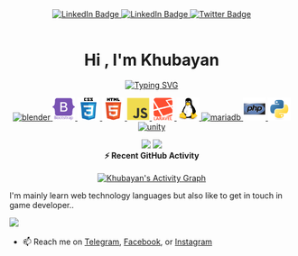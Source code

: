 



<div id="badges" align="center">
  <a href="your-linkedin-URL">
    <img src="https://img.shields.io/badge/LinkedIn-blue?style=for-the-badge&logo=linkedin&logoColor=white" alt="LinkedIn Badge"/>
  </a>
  <a href="your-youtube-URL">
    <img src="https://img.shields.io/badge/Instagram-ff69b4?style=for-the-badge&logo=linkedin&logoColor=white" alt="LinkedIn Badge"/>
  </a>
  <a href="your-twitter-URL">
    <img src="https://img.shields.io/badge/Twitter-blue?style=for-the-badge&logo=twitter&logoColor=white" alt="Twitter Badge"/>
  </a>
  <br/>
  <img src="https://komarev.com/ghpvc/?username=Khubaya&style=flat-square&color=blue" alt=""/>
  <img src="https://img.shields.io/github/followers/Khubayan?label=Follow&style=social" alt=""/>
  <h1>
    Hi , I'm Khubayan
  </h1>
  <p>
    <a href="https://git.io/typing-svg"><img src="https://readme-typing-svg.demolab.com?font=Fira+Code&size=18&color=5BCDFF&center=true&multiline=true&width=435&lines=Self+Taught+Junior+Programmer;Learner+and+Explorer;Weeb+and+Game" alt="Typing SVG" />       </a>
   
<p> <a href="https://www.blender.org/" target="_blank" rel="noreferrer"> <img src="https://download.blender.org/branding/community/blender_community_badge_white.svg" alt="blender" width="40" height="40"/> </a> <a href="https://getbootstrap.com" target="_blank" rel="noreferrer"> <img src="https://raw.githubusercontent.com/devicons/devicon/master/icons/bootstrap/bootstrap-plain-wordmark.svg" alt="bootstrap" width="40" height="40"/> </a> <a href="https://www.w3schools.com/css/" target="_blank" rel="noreferrer"> <img src="https://raw.githubusercontent.com/devicons/devicon/master/icons/css3/css3-original-wordmark.svg" alt="css3" width="40" height="40"/> </a> <a href="https://www.w3.org/html/" target="_blank" rel="noreferrer"> <img src="https://raw.githubusercontent.com/devicons/devicon/master/icons/html5/html5-original-wordmark.svg" alt="html5" width="40" height="40"/> </a> <a href="https://developer.mozilla.org/en-US/docs/Web/JavaScript" target="_blank" rel="noreferrer"> <img src="https://raw.githubusercontent.com/devicons/devicon/master/icons/javascript/javascript-original.svg" alt="javascript" width="40" height="40"/> </a> <a href="https://laravel.com/" target="_blank" rel="noreferrer"> <img src="https://raw.githubusercontent.com/devicons/devicon/master/icons/laravel/laravel-plain-wordmark.svg" alt="laravel" width="40" height="40"/> </a> <a href="https://www.linux.org/" target="_blank" rel="noreferrer"> <img src="https://raw.githubusercontent.com/devicons/devicon/master/icons/linux/linux-original.svg" alt="linux" width="40" height="40"/> </a> <a href="https://mariadb.org/" target="_blank" rel="noreferrer"> <img src="https://www.vectorlogo.zone/logos/mariadb/mariadb-icon.svg" alt="mariadb" width="40" height="40"/> </a> <a href="https://www.php.net" target="_blank" rel="noreferrer"> <img src="https://raw.githubusercontent.com/devicons/devicon/master/icons/php/php-original.svg" alt="php" width="40" height="40"/> </a> <a href="https://www.python.org" target="_blank" rel="noreferrer"> <img src="https://raw.githubusercontent.com/devicons/devicon/master/icons/python/python-original.svg" alt="python" width="40" height="40"/> </a> <a href="https://unity.com/" target="_blank" rel="noreferrer"> <img src="https://www.vectorlogo.zone/logos/unity3d/unity3d-icon.svg" alt="unity" width="40" height="40"/> </a> </p>

    
  </p>
  
<!--  ![GitHub stats] -->
 <img height="180em" src="https://github-readme-stats.vercel.app/api?username=Khubayan&show_icons=true&theme=tokyonight"/>
<!--  ![Top Langs](https://github-readme-stats.vercel.app/api/top-langs/?username=Khubayan&theme=tokyonight) -->
  <img height="180em" src="https://github-readme-stats.vercel.app/api/top-langs/?username=Khubayan&layout=compact&theme=tokyonight"/>
 <br/>
 <summary><b>⚡ Recent GitHub Activity</b></summary>
  <br/>
   <a href="https://github.com/khubayan"><img alt="Khubayan's Activity Graph" src="https://activity-graph.herokuapp.com/graph?username=khubayan&custom_title=Khubayan's%20Contribution%20Graph&theme=react-dark" /></a>
  <br/>
  
  
</div>
 <p>I'm mainly learn web technology languages but also like to get in touch in game developer..
<main>
    
</main>
  
  
<footer>
<!-- 	![Pop!\_OS]() -->
	<img src="https://img.shields.io/badge/Pop!_OS-48B9C7?style=for-the-badge&logo=Pop!_OS&logoColor=white"/>
</footer>





- 📫 Reach me on <a href="https://t.me/Khu_Bayan27">Telegram</a>, <a href="https://www.facebook.com/khu.bayan.9">Facebook</a>, or <a href="https://www.instagram.com/khu_bayan27">Instagram</a>

<!---
Khubayan/Khubayan is a ✨ special ✨ repository because its `README.md` (this file) appears on your GitHub profile.
You can click the Preview link to take a look at your changes.
--->
